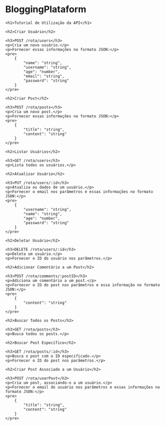 # BloggingPlataform

<!DOCTYPE html>
<html>

<head>
    <title>Tutorial de Utilização da API</title>
</head>

<body>

    <h1>Tutorial de Utilização da API</h1>

    <h2>Criar Usuário</h2>

    <h3>POST /rota/users</h3>
    <p>Cria um novo usuário.</p>
    <p>Fornecer essas informações no formato JSON:</p>
    <pre>
        {
            "name": "string",
            "username": "string",
            "age": "number",
            "email": "string",
            "password": "string"
        }
    </pre>

    <h2>Criar Post</h2>

    <h3>POST /rota/posts</h3>
    <p>Cria um novo post.</p>
    <p>Fornecer essas informações no formato JSON:</p>
    <pre>
        {
            "title": "string",
            "content": "string"
        }
    </pre>

    <h2>Listar Usuários</h2>

    <h3>GET /rota/users</h3>
    <p>Lista todos os usuários.</p>

    <h2>Atualizar Usuário</h2>

    <h3>PUT /rota/users/:id</h3>
    <p>Atualiza os dados de um usuário.</p>
    <p>Fornecer o email nos parâmetros e essas informações no formato JSON:</p>
    <pre>
        {
            "username": "string",
            "name": "string",
            "age": "number",
            "password": "string"
        }
    </pre>

    <h2>Deletar Usuário</h2>

    <h3>DELETE /rota/users/:id</h3>
    <p>Deleta um usuário.</p>
    <p>Fornecer o ID do usuário nos parâmetros.</p>

    <h2>Adicionar Comentário a um Post</h2>

    <h3>POST /rota/comments/:postID</h3>
    <p>Adiciona um comentário a um post.</p>
    <p>Fornecer o ID do post nos parâmetros e essa informação no formato JSON:</p>
    <pre>
        {
            "content": "string"
        }
    </pre>

    <h2>Buscar Todos os Posts</h2>

    <h3>GET /rota/posts</h3>
    <p>Busca todos os posts.</p>

    <h2>Buscar Post Específico</h2>

    <h3>GET /rota/posts/:id</h3>
    <p>Busca o post com o ID especificado.</p>
    <p>Fornecer o ID do post nos parâmetros.</p>

    <h2>Criar Post Associado a um Usuário</h2>

    <h3>POST /rota/userPost</h3>
    <p>Cria um post, associando-o a um usuário.</p>
    <p>Fornecer o email do usuário nos parâmetros e essas informações no formato JSON:</p>
    <pre>
        {
            "title": "string",
            "content": "string"
        }
    </pre>

</body>

</html>
